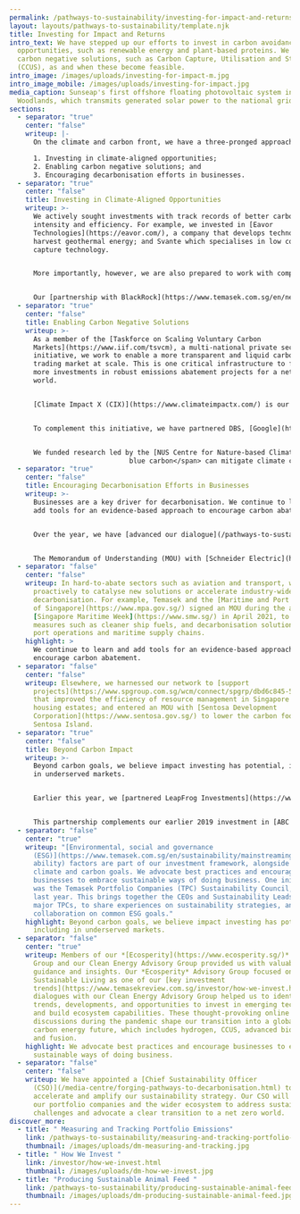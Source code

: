 ```yaml
---
permalink: /pathways-to-sustainability/investing-for-impact-and-returns.html
layout: layouts/pathways-to-sustainability/template.njk
title: Investing for Impact and Returns
intro_text: We have stepped up our efforts to invest in carbon avoidance
  opportunities, such as renewable energy and plant-based proteins. We look for
  carbon negative solutions, such as Carbon Capture, Utilisation and Storage
  (CCUS), as and when these become feasible.
intro_image: /images/uploads/investing-for-impact-m.jpg
intro_image_mobile: /images/uploads/investing-for-impact.jpg
media_caption: Sunseap's first offshore floating photovoltaic system in
  Woodlands, which transmits generated solar power to the national grid
sections:
  - separator: "true"
    center: "false"
    writeup: |-
      On the climate and carbon front, we have a three-pronged approach:

      1. Investing in climate-aligned opportunities;
      2. Enabling carbon negative solutions; and
      3. Encouraging decarbonisation efforts in businesses.
  - separator: "true"
    center: "false"
    title: Investing in Climate-Aligned Opportunities
    writeup: >-
      We actively sought investments with track records of better carbon
      intensity and efficiency. For example, we invested in [Eavor
      Technologies](https://eavor.com/), a company that develops technology to
      harvest geothermal energy; and Svante which specialises in low cost carbon
      capture technology.


      More importantly, however, we are also prepared to work with companies to support their own decarbonisation journeys. These mitigate [climate change](https://www.un.org/sustainabledevelopment/climate-change/) with clear transition pathways.


      Our [partnership with BlackRock](https://www.temasek.com.sg/en/news-and-views/news-room/news/2021/temasek-blackrock-launch-decarbonization-partnership), Decarbonization Partners, aims to advance decarbonisation for a net zero carbon economy by 2050. An initial funding of US$600 million from BlackRock and Temasek will help launch a series of late stage venture capital and early growth private equity investment funds to crowd in investments for companies and technologies that will reduce or eliminate carbon emissions.
  - separator: "true"
    center: "false"
    title: Enabling Carbon Negative Solutions
    writeup: >-
      As a member of the [Taskforce on Scaling Voluntary Carbon
      Markets](https://www.iif.com/tsvcm), a multi-national private sector
      initiative, we work to enable a more transparent and liquid carbon offset
      trading market at scale. This is one critical infrastructure to facilitate
      more investments in robust emissions abatement projects for a net zero
      world.


      [Climate Impact X (CIX)](https://www.climateimpactx.com/) is our joint venture with [DBS](https://www.dbs.com.sg/), [Standard Chartered](https://www.sc.com/) and the [Singapore Exchange (SGX)](https://www.sgx.com/), a global exchange and marketplace for high quality carbon credits. Announced in May 2021, CIX will focus initially on catalysing the market for nature-based solutions, such as the protection and restoration of forests, wetlands and mangroves. Technologies such as satellite monitoring, machine learning and blockchain technology, will enhance the transparency, integrity and quality of such carbon credits.


      To complement this initiative, we have partnered DBS, [Google](https://www.google.com/), [National University of Singapore (NUS)](https://nus.edu.sg/), [Verra](https://verra.org/) and the [World Bank](https://www.worldbank.org/), to launch the [Sustaintech Xcelerator](https://www.sustaintechx.com/). This supports climate innovators who are developing solutions to improve monitoring and verification of the environmental, social, and economic impacts for evidence-based nature solutions.


      We funded research led by the [NUS Centre for Nature-based Climate Solutions](https://www.nus.edu.sg/cncs/) to understand how <span class="tooltip tooltipstered" data-title="Carbon stored in coastal and marine ecosystems, such as mangroves and seagrass.">
                              blue carbon</span> can mitigate climate change in Southeast Asia. This research will develop a knowledge database of blue carbon stocks in the region and a toolkit for better monitoring, reporting and verification.
  - separator: "true"
    center: "false"
    title: Encouraging Decarbonisation Efforts in Businesses
    writeup: >-
      Businesses are a key driver for decarbonisation. We continue to learn and
      add tools for an evidence-based approach to encourage carbon abatement.


      Over the year, we have [advanced our dialogue](/pathways-to-sustainability/collaborating-for-progress.html) with companies on their climate strategies and emissions reduction plans. We compare notes on knowledge and tools for carbon measurement, physical climate risk assessments, and climate-related disclosures according to international standards.


      The Memorandum of Understanding (MOU) with [Schneider Electric](https://www.se.com/), a global leader in energy, aims to provide practical solutions for businesses to reduce carbon emissions, lower energy costs and reduce upfront investment needed.
  - separator: "false"
    center: "false"
    writeup: In hard-to-abate sectors such as aviation and transport, we are working
      proactively to catalyse new solutions or accelerate industry-wide
      decarbonisation. For example, Temasek and the [Maritime and Port Authority
      of Singapore](https://www.mpa.gov.sg/) signed an MOU during the annual
      [Singapore Maritime Week](https://www.smw.sg/) in April 2021, to explore
      measures such as cleaner ship fuels, and decarbonisation solutions for
      port operations and maritime supply chains.
    highlight: >
      We continue to learn and add tools for an evidence-based approach to
      encourage carbon abatement.
  - separator: "false"
    center: "false"
    writeup: Elsewhere, we harnessed our network to [support
      projects](https://www.spgroup.com.sg/wcm/connect/spgrp/dbd6c845-5d53-4757-bf41-307cb5b1d5fe/%5B20201212%5D+Media+Release+-+Tampines+town+first+in+Singapore+to+get+Eco+Boards+with+real-time+updates+on+utilities+consumption.pdf?MOD=AJPERES&CVID=)
      that improved the efficiency of resource management in Singapore's public
      housing estates; and entered an MOU with [Sentosa Development
      Corporation](https://www.sentosa.gov.sg/) to lower the carbon footprint of
      Sentosa Island.
  - separator: "true"
    center: "false"
    title: Beyond Carbon Impact
    writeup: >-
      Beyond carbon goals, we believe impact investing has potential, including
      in underserved markets.


      Earlier this year, we [partnered LeapFrog Investments](https://www.temasek.com.sg/en/news-and-views/news-room/news/2021/Temasek-and-LeapFrog-Investments-Forge-US500-Million-Partnership), a global impact investment group. This US$500 million strategic partnership aims to provide growth capital to expand the capabilities and resources of the LeapFrog team to uplift communities across Asia and Africa.


      This partnership complements our earlier 2019 investment in [ABC World Asia](https://www.abcworld.com.sg/), a private equity firm dedicated to impact investing in Asia. Over the past year, ABC World Asia has made strides in building a diverse portfolio of companies across Asia, highlighted in its inaugural [impact report](https://www.abcworld.com.sg/impactreport2020/).
  - separator: "false"
    center: "true"
    writeup: "[Environmental, social and governance
      (ESG)](https://www.temasek.com.sg/en/sustainability/mainstreaming-sustain\
      ability) factors are part of our investment framework, alongside our
      climate and carbon goals. We advocate best practices and encourage
      businesses to embrace sustainable ways of doing business. One initiative
      was the Temasek Portfolio Companies (TPC) Sustainability Council, set up
      last year. This brings together the CEOs and Sustainability Leads of our
      major TPCs, to share experiences on sustainability strategies, and foster
      collaboration on common ESG goals."
    highlight: Beyond carbon goals, we believe impact investing has potential,
      including in underserved markets.
  - separator: "false"
    center: "true"
    writeup: Members of our *[Ecosperity](https://www.ecosperity.sg/)* Advisory
      Group and our Clean Energy Advisory Group provided us with valuable
      guidance and insights. Our *Ecosperity* Advisory Group focused on
      Sustainable Living as one of our [key investment
      trends](https://www.temasekreview.com.sg/investor/how-we-invest.html). The
      dialogues with our Clean Energy Advisory Group helped us to identify new
      trends, developments, and opportunities to invest in emerging technologies
      and build ecosystem capabilities. These thought-provoking online
      discussions during the pandemic shape our transition into a global low
      carbon energy future, which includes hydrogen, CCUS, advanced biofuels,
      and fusion.
    highlight: We advocate best practices and encourage businesses to embrace
      sustainable ways of doing business.
  - separator: "false"
    center: "false"
    writeup: We have appointed a [Chief Sustainability Officer
      (CSO)](/media-centre/forging-pathways-to-decarbonisation.html) to
      accelerate and amplify our sustainability strategy. Our CSO will engage
      our portfolio companies and the wider ecosystem to address sustainability
      challenges and advocate a clear transition to a net zero world.
discover_more:
  - title: " Measuring and Tracking Portfolio Emissions"
    link: /pathways-to-sustainability/measuring-and-tracking-portfolio-emissions.html
    thumbnail: /images/uploads/dm-measuring-and-tracking.jpg
  - title: " How We Invest "
    link: /investor/how-we-invest.html
    thumbnail: /images/uploads/dm-how-we-invest.jpg
  - title: "Producing Sustainable Animal Feed "
    link: /pathways-to-sustainability/producing-sustainable-animal-feed.html
    thumbnail: /images/uploads/dm-producing-sustainable-animal-feed.jpg
---
```

